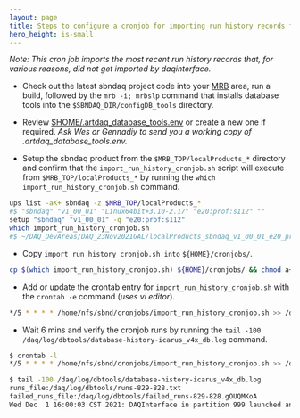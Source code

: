 ```yaml
---
layout: page
title: Steps to configure a cronjob for importing run history records from the /daq/run_records/ directory into artdaq_database.
hero_height: is-small
---
```


_Note: This cron job imports the most recent run history records that, for various reasons, did not get imported by daqinterface._

* Check out the latest sbndaq project code into your [MRB](https://sbnsoftware.github.io/sbn_online_wiki/Installation) area, run a build, followed by the ```mrb -i; mrbslp``` command that installs database tools into the ```$SBNDAQ_DIR/configDB_tools``` directory.

* Review [$HOME/.artdaq_database_tools.env](https://github.com/SBNSoftware/sbndaq/blob/feature/dbtools/configDB_tools/config/artdaq_database_tools.env.example) or create a new one if required. _Ask Wes or Gennadiy to send you a working copy of .artdaq_database_tools.env._

* Setup the sbndaq product from the ```$MRB_TOP/localProducts_*``` directory and confirm that the ```import_run_history_cronjob.sh``` script will execute from ```$MRB_TOP/localProducts_*```  by running the ```which import_run_history_cronjob.sh``` command.

```bash
ups list -aK+ sbndaq -z $MRB_TOP/localProducts_*
#$ "sbndaq" "v1_00_01" "Linux64bit+3.10-2.17" "e20:prof:s112" ""
setup "sbndaq" "v1_00_01" -q "e20:prof:s112"
which import_run_history_cronjob.sh
#$ ~/DAQ_DevAreas/DAQ_23Nov2021GAL/localProducts_sbndaq_v1_00_01_e20_prof_s112/sbndaq/v1_00_01/configDB_tools/import_run_history_cronjob.sh
```

* Copy ```import_run_history_cronjob.sh into``` ```${HOME}/cronjobs/```.

```bash
cp $(which import_run_history_cronjob.sh) ${HOME}/cronjobs/ && chmod a+rx ${HOME}/cronjobs/import_run_history_cronjob.sh
```

* Add or update the crontab entry for ```import_run_history_cronjob.sh``` with the ```crontab -e``` command (_uses vi editor_).
 
```bash
*/5 * * * * /home/nfs/sbnd/cronjobs/import_run_history_cronjob.sh >> /daq/log/dbtools/database-history-icarus_v4x_db.log 2>&1
```

* Wait 6 mins and verify the cronjob runs by running the ```tail -100 /daq/log/dbtools/database-history-icarus_v4x_db.log``` command.

```bash
$ crontab -l
*/5 * * * * /home/nfs/sbnd/cronjobs/import_run_history_cronjob.sh >> /daq/log/dbtools/database-history-icarus_v4x_db.log 2>&1
```

```bash
$ tail -100 /daq/log/dbtools/database-history-icarus_v4x_db.log
runs_file:/daq/log/dbtools/runs-829-828.txt
failed_runs_file:/daq/log/dbtools/failed_runs-829-828.gOUQMKoA
Wed Dec  1 16:00:03 CST 2021: DAQInterface in partition 999 launched and now in "stopped" state, listening on port 6659
```
